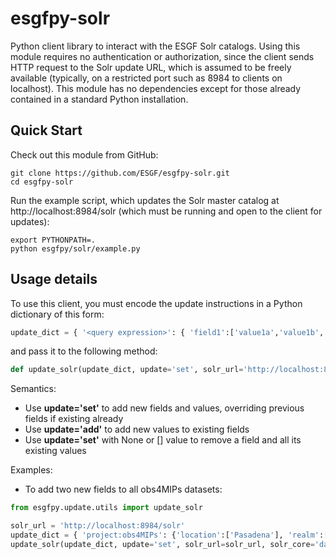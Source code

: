 # esgfpy-solr
Python client library to interact with the ESGF Solr catalogs.
Using this module requires no authentication or authorization, since the client sends HTTP request to the Solr update URL, which is
assumed to be freely available (typically, on a restricted port such as 8984 to clients on localhost).
This module has no dependencies except for those already contained in a standard Python installation.

## Quick Start

Check out this module from GitHub:
```shell
git clone https://github.com/ESGF/esgfpy-solr.git
cd esgfpy-solr
```
Run the example script, which updates the Solr master catalog at http://localhost:8984/solr (which must be running and open to the client for updates):
```shell
export PYTHONPATH=.
python esgfpy/solr/example.py
```

## Usage details
To use this client, you must encode the update instructions in a Python dictionary of this form:
```python
update_dict = { '<query expression>': { 'field1':['value1a','value1b',...], 'field2':['value2a','value2b',...], ... } }
```
and pass it to the following method:
```python
def update_solr(update_dict, update='set', solr_url='http://localhost:8984/solr', solr_core='datasets'):
```
Semantics:
* Use **update='set'** to add new fields and values, overriding previous fields if existing already
* Use **update='add'** to add new values to existing fields
* Use **update='set'** with None or [] value to remove a field and all its existing values

Examples:

* To add two new fields to all obs4MIPs datasets:
```python
from esgfpy.update.utils import update_solr

solr_url = 'http://localhost:8984/solr'
update_dict = { 'project:obs4MIPs': {'location':['Pasadena'], 'realm':['atmosphere'] } }          
update_solr(update_dict, update='set', solr_url=solr_url, solr_core='datasets')
```
